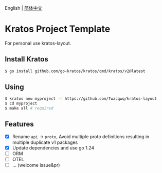 English | [简体中文](README_CN.md)

# Kratos Project Template
For personal use kratos-layout.

## Install Kratos
```bash
$ go install github.com/go-kratos/kratos/cmd/kratos/v2@latest
```

## Using
```bash
$ kratos new myproject -r https://github.com/Twacqwq/kratos-layout
$ cd myproject
$ make all # required
```

## Features
- [x] Rename `api` -> `proto`, Avoid multiple proto definitions resulting in multiple duplicate v1 packages
- [x] Update dependencies and use go 1.24
- [ ] ORM
- [ ] OTEL
- [ ] ... (welcome issue&pr)